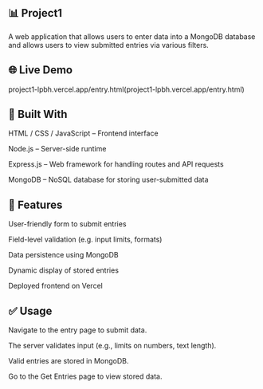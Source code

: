 ## 📊 Project1

A web application that allows users to enter data into a MongoDB database and allows users to view submitted entries via various filters.

## 🌐 Live Demo

project1-lpbh.vercel.app/entry.html(project1-lpbh.vercel.app/entry.html)

## 🧱 Built With

HTML / CSS / JavaScript – Frontend interface

Node.js – Server-side runtime

Express.js – Web framework for handling routes and API requests

MongoDB – NoSQL database for storing user-submitted data

## 🎯 Features

User-friendly form to submit entries

Field-level validation (e.g. input limits, formats)

Data persistence using MongoDB

Dynamic display of stored entries

Deployed frontend on Vercel

## ✅ Usage

Navigate to the entry page to submit data.

The server validates input (e.g., limits on numbers, text length).

Valid entries are stored in MongoDB.

Go to the Get Entries page to view stored data.
